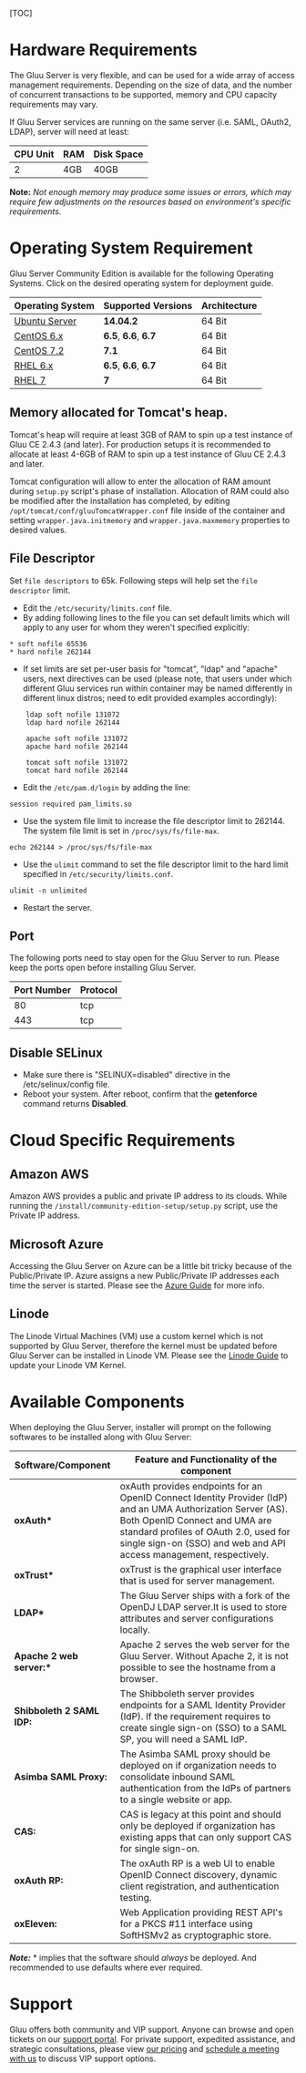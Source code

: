 [TOC]

# Hardware Requirements
The Gluu Server is very flexible, and can be used for a wide array of
access management requirements. Depending on the size of data, and
the number of concurrent transactions to be supported, memory and CPU capacity requirements may vary.

If Gluu Server services are running on the same server (i.e.
SAML, OAuth2, LDAP), server will need at least:

|CPU Unit	|	RAM	|	Disk Space	|
|---------------|---------------|-----------------------|
|	2	| 	4GB 	| 	40GB		|

**Note:** *Not enough memory may produce some issues or errors, which may require few adjustments on the resources based on environment's specific requirements.*

# Operating System Requirement
Gluu Server Community Edition is available for the following Operating Systems.
Click on the desired operating system for deployment guide.

|	Operating System	|	Supported Versions	|	Architecture|	
|-------------------------------|-------------------------------|-------------------|
|[Ubuntu Server](./ubuntu.md)	|**14.04.2**			|	64 Bit|
|[CentOS 6.x](./centos.md)	|**6.5**, **6.6**, **6.7**	|	64 Bit|
|[CentOS 7.2](./centos7.md)	|**7.1**			|	64 Bit|
|[RHEL 6.x](./rhel.md)		|**6.5**, **6.6**, **6.7**	|	64 Bit|
|[RHEL 7](./rhel7.md)		|**7**				|	64 Bit|
	
## Memory allocated for Tomcat's heap.
Tomcat's heap  will require at least 3GB of RAM to spin up a test instance of Gluu CE 2.4.3 (and later). For production setups it is recommended to allocate at least 4-6GB of RAM to spin up a test instance of Gluu CE 2.4.3 and later.

Tomcat configuration will allow to enter the allocation of RAM amount during `setup.py` script's phase of installation. Allocation of RAM could also be modified after the installation has completed, by editing `/opt/tomcat/conf/gluuTomcatWrapper.conf` file inside of the container and setting `wrapper.java.initmemory` and `wrapper.java.maxmemory` properties to desired values.

## File Descriptor
Set `file descriptors`
to 65k. Following steps will help set the `file descriptor` limit.

* Edit the `/etc/security/limits.conf` file.
* By adding following lines to the file you can set default limits which will apply to any user for whom they weren't specified explicitly:
	
```
* soft nofile 65536
* hard nofile 262144
```

* If set limits are set per-user basis for "tomcat", "ldap" and "apache" users, next directives can be used (please note, that users under which different Gluu services run within container may be named differently in different linux distros; need to edit provided examples accordingly):

```
    ldap soft nofile 131072
    ldap hard nofile 262144

    apache soft nofile 131072
    apache hard nofile 262144

    tomcat soft nofile 131072
    tomcat hard nofile 262144
```

* Edit the `/etc/pam.d/login` by adding the line:
```
session required pam_limits.so
```
* Use the system file limit to increase the file descriptor limit to 262144. The system file limit is set in `/proc/sys/fs/file-max`.
```
echo 262144 > /proc/sys/fs/file-max
```

* Use the `ulimit` command to set the file descriptor limit to the hard limit specified in `/etc/security/limits.conf`.
```
ulimit -n unlimited
```
* Restart the server.

## Port
The following ports need to stay open for the Gluu Server to run. Please keep the ports open before installing Gluu Server.

|	Port Number	|	Protocol	|
|-----------------------|-----------------------|
|	80		|	tcp		|
|	443		|	tcp		|

## Disable SELinux
* Make sure there is "SELINUX=disabled" directive in the /etc/selinux/config file.
* Reboot your system. After reboot, confirm that the __getenforce__ command returns __Disabled__.
# Cloud Specific Requirements
## Amazon AWS
Amazon AWS provides a public and private IP address to its clouds. While
running the `/install/community-edition-setup/setup.py` script, use the
Private IP address.

## Microsoft Azure
Accessing the Gluu Server on Azure can be a little bit tricky because of
the Public/Private IP. Azure assigns a new Public/Private IP
addresses each time the server is started. Please see the [Azure Guide](./azure.md) for more info.

## Linode
The Linode Virtual Machines (VM) use a custom kernel which is not supported by Gluu Server, therefore the kernel must be updated before Gluu Server can be installed in Linode VM. Please see the [Linode Guide](./linode.md) to update your Linode VM Kernel.

# Available Components

When deploying the Gluu Server, installer will prompt on the following softwares to be installed along with Gluu Server:

|Software/Component| Feature and Functionality of the component |
|------------------|--------------------------------------------|
|  __oxAuth*__| oxAuth provides endpoints for an OpenID Connect Identity Provider (IdP) and an UMA Authorization Server (AS). Both OpenID Connect and UMA are standard profiles of OAuth 2.0, used for single sign-on (SSO) and web and API access management, respectively.|
|  __oxTrust*__| oxTrust is the graphical user interface that is used for server management.|
|  __LDAP*__ |The Gluu Server ships with a fork of the OpenDJ LDAP server.It is used to store attributes and server configurations locally.|
|  __Apache 2 web server:*__| Apache 2 serves the web server for the Gluu Server. Without Apache 2, it is not possible to see the hostname from a browser.|
|  **Shibboleth 2 SAML IDP:**| The Shibboleth server provides endpoints for a SAML Identity Provider (IdP). If the requirement requires to create single  sign-on (SSO) to a SAML SP, you will need a SAML IdP.|
|  **Asimba SAML Proxy:**| The Asimba SAML proxy should be deployed on if organization needs to consolidate inbound SAML authentication from the IdPs of partners to a single website or app.|
|  **CAS:**| CAS is legacy at this point and should only be deployed if organization has existing apps that can only support CAS for single sign-on.|
|  **oxAuth RP:**| The oxAuth RP is a web UI to enable OpenID Connect discovery, dynamic client registration, and authentication testing.|
|  **oxEleven:**| Web Application providing REST API's for a PKCS #11 interface using SoftHSMv2 as cryptographic store.|

*__Note:__* * implies that the software should *always* be deployed. And recommended to use defaults where ever required.

# Support
Gluu offers both community and VIP support. Anyone can browse and open
tickets on our [support portal](http://support.gluu.org). For private
support, expedited assistance, and strategic consultations, please view
[our pricing](http://gluu.org/pricing) and [schedule a meeting with
us](http://gluu.org/booking) to discuss VIP support options.


